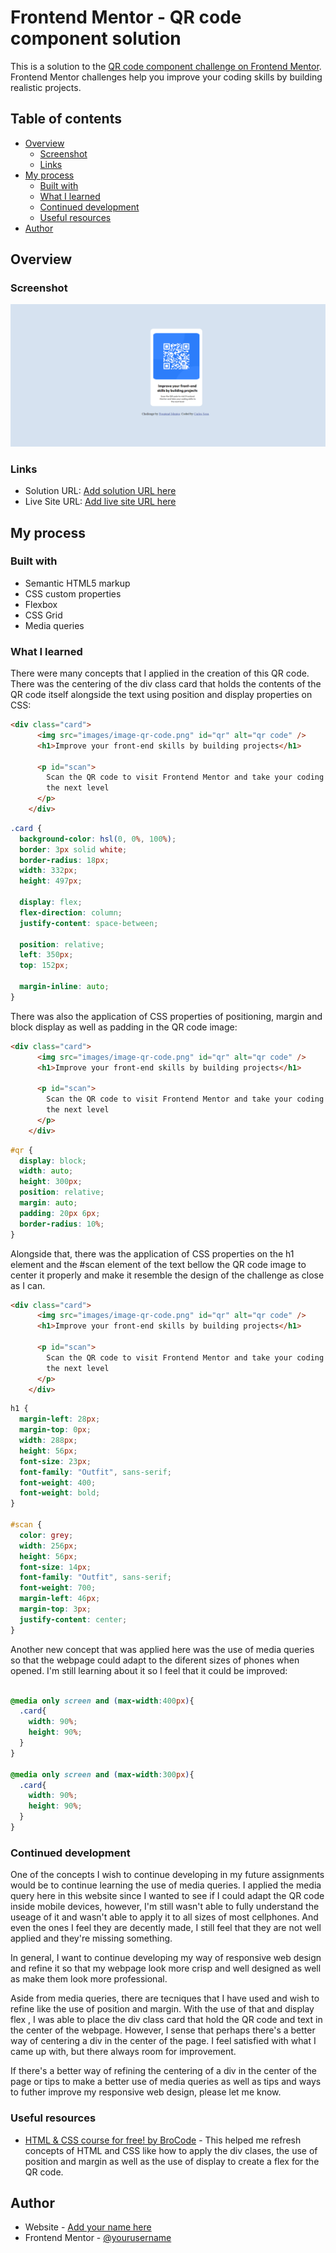 # Frontend Mentor - QR code component solution

This is a solution to the [QR code component challenge on Frontend Mentor](https://www.frontendmentor.io/challenges/qr-code-component-iux_sIO_H). Frontend Mentor challenges help you improve your coding skills by building realistic projects. 

## Table of contents

- [Overview](#overview)
  - [Screenshot](#screenshot)
  - [Links](#links)
- [My process](#my-process)
  - [Built with](#built-with)
  - [What I learned](#what-i-learned)
  - [Continued development](#continued-development)
  - [Useful resources](#useful-resources)
- [Author](#author)

## Overview

### Screenshot

![Screenshot of my QR code on the browser](images/screenshot.png)

### Links

- Solution URL: [Add solution URL here](https://github.com/Carlos-GitHob/QR-code-with-HTML-and-CSS.git)
- Live Site URL: [Add live site URL here](https://carlos-githob.github.io/QR-code-with-HTML-and-CSS/)

## My process

### Built with

- Semantic HTML5 markup
- CSS custom properties
- Flexbox
- CSS Grid
- Media queries

### What I learned

There were many concepts that I applied in the creation of this QR code. There was the centering of the div class card that holds the contents of the QR code itself alongside the text using position and display properties on CSS:

```html
<div class="card">
      <img src="images/image-qr-code.png" id="qr" alt="qr code" />
      <h1>Improve your front-end skills by building projects</h1>

      <p id="scan">
        Scan the QR code to visit Frontend Mentor and take your coding skills to
        the next level
      </p>
    </div>
```
```css
.card {
  background-color: hsl(0, 0%, 100%);
  border: 3px solid white;
  border-radius: 18px;
  width: 332px;
  height: 497px;

  display: flex;
  flex-direction: column;
  justify-content: space-between;

  position: relative;
  left: 350px;
  top: 152px;

  margin-inline: auto;
}

```
There was also the application of CSS properties of positioning, margin and block display as well as padding in the QR code image:

```html
<div class="card">
      <img src="images/image-qr-code.png" id="qr" alt="qr code" />
      <h1>Improve your front-end skills by building projects</h1>

      <p id="scan">
        Scan the QR code to visit Frontend Mentor and take your coding skills to
        the next level
      </p>
    </div>
```
```css
#qr {
  display: block;
  width: auto;
  height: 300px;
  position: relative;
  margin: auto;
  padding: 20px 6px;
  border-radius: 10%;
}

```

Alongside that, there was the application of CSS properties on the h1 element and the #scan element of the text bellow the QR code image to center it properly and make it resemble the design of the challenge as close as I can. 

```html
<div class="card">
      <img src="images/image-qr-code.png" id="qr" alt="qr code" />
      <h1>Improve your front-end skills by building projects</h1>

      <p id="scan">
        Scan the QR code to visit Frontend Mentor and take your coding skills to
        the next level
      </p>
    </div>
```
```css
h1 {
  margin-left: 28px;
  margin-top: 0px;
  width: 288px;
  height: 56px;
  font-size: 23px;
  font-family: "Outfit", sans-serif;
  font-weight: 400;
  font-weight: bold;
}

#scan {
  color: grey;
  width: 256px;
  height: 56px;
  font-size: 14px;
  font-family: "Outfit", sans-serif;
  font-weight: 700;
  margin-left: 46px;
  margin-top: 3px;
  justify-content: center;
}


```

Another new concept that was applied here was the use of media queries so that the webpage could adapt to the diferent sizes of phones when opened. I'm still learning about it so I feel that it could be improved:

```css

@media only screen and (max-width:400px){
  .card{
    width: 90%;
    height: 90%;
  }
}

@media only screen and (max-width:300px){
  .card{
    width: 90%;
    height: 90%;
  }
}


```

### Continued development

One of the concepts I wish to continue developing in my future assignments would be to continue learning the use of media queries. I applied the media query here in this website since I wanted to see if I could adapt the QR code inside mobile devices, however, I'm still wasn't able to fully understand the useage of it and wasn't able to apply it to all sizes of most cellphones. And even the ones I feel they are decently made, I still feel that they are not well applied and they're missing something. 

In general, I want to continue developing my way of responsive web design and refine it so that my webpage look more crisp and well designed as well as make them look more professional.

Aside from media queries, there are tecniques that I have used and wish to refine like the use of position and margin. With the use of that and display flex , I was able to place the div class card that hold the QR code and text in the center of the webpage. However, I sense that perhaps there's a better way of centering a div in the center of the page. I feel satisfied with what I came up with, but there always room for improvement.

If there's a better way of refining the centering of a div in the center of the page or tips to make a better use of media queries as well as tips and ways to futher improve my responsive web design, please let me know.



### Useful resources

- [HTML & CSS course for free! by BroCode](https://www.youtube.com/watch?v=HGTJBPNC-Gw&t=8255s&pp=ygUIYnJvIGNvZGU%3D) - This helped me refresh concepts of HTML and CSS like how to apply the div clases, the use of position and margin as well as the use of display to create a flex for the QR code.


## Author

- Website - [Add your name here](https://www.your-site.com)
- Frontend Mentor - [@yourusername](https://www.frontendmentor.io/profile/Carlos-GitHob)





